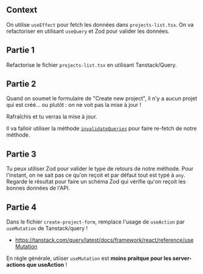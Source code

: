 ## Context

On utilise `useEffect` pour fetch les données dans `projects-list.tsx`. On va refactoriser en utilisant `useQuery` et Zod pour valider les données.

## Partie 1

Refactorise le fichier `projects-list.tsx` en utilisant Tanstack/Query.

## Partie 2

Quand on soumet le formulaire de "Create new project", il n'y a aucun projet qui est créé... ou plutôt : on ne voit pas la mise à jour !

Rafraîchis et tu verras la mise à jour.

Il va falloir utiliser la méthode [`invalidateQueries`](https://tanstack.com/query/latest/docs/framework/react/guides/query-invalidation) pour faire re-fetch de notre méthode.

## Partie 3

Tu peux utiliser Zod pour valider le type de retours de notre méthode. Pour l'instant, on ne sait pas ce qu'on reçoit et par défaut tout est typé à `any`. Regarde le résultat pour faire un schéma Zod qui vérifie qu'on reçoit les bonnes données de l'API.

## Partie 4

Dans le fichier `create-project-form`, remplace l'usage de `useAction` par `useMutation` de Tanstack/query !

- https://tanstack.com/query/latest/docs/framework/react/reference/useMutation

En règle générale, utiiser `useMutation` est **moins praitque pour les server-actions que useAction** !
